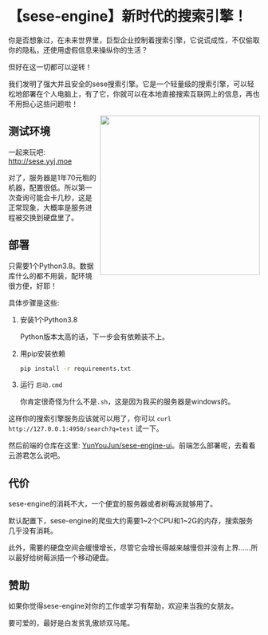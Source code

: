# 【sese-engine】新时代的搜索引擎！

你是否想象过，在未来世界里，巨型企业控制着搜索引擎，它说谎成性，不仅偷取你的隐私，还使用虚假信息来操纵你的生活？

但好在这一切都可以逆转！

我们发明了强大并且安全的sese搜索引擎。它是一个轻量级的搜索引擎，可以轻松地部署在个人电脑上，有了它，你就可以在本地直接搜索互联网上的信息，再也不用担心这些问题啦！

<img align='right' src='https://upyun.yunyoujun.cn/images/sese-rimo-and-xiao-yun.png' width='320px'>


## 测试环境

一起来玩吧: http://sese.yyj.moe

对了，服务器是1年70元租的机器，配置很低。所以第一次查询可能会卡几秒，这是正常现象，大概率是服务进程被交换到硬盘里了。


## 部署

只需要1个Python3.8。数据库什么的都不用装，配环境很方便，好耶！

具体步骤是这些: 

1. 安装1个Python3.8

    Python版本太高的话，下一步会有依赖装不上。

2. 用pip安装依赖

    ```sh
    pip install -r requirements.txt
    ```

3. 运行 `启动.cmd`

    你肯定很奇怪为什么不是`.sh`，这是因为我买的服务器是windows的。


这样你的搜索引擎服务应该就可以用了，你可以 `curl http://127.0.0.1:4950/search?q=test` 试一下。

然后前端的仓库在这里: [YunYouJun/sese-engine-ui](https://github.com/YunYouJun/sese-engine-ui)。前端怎么部署呢，去看看云游君怎么说吧。


## 代价

sese-engine的消耗不大，一个便宜的服务器或者树莓派就够用了。

默认配置下，sese-engine的爬虫大约需要1\~2个CPU和1\~2G的内存，搜索服务几乎没有消耗。

此外，需要的硬盘空间会缓慢增长，尽管它会增长得越来越慢但并没有上界……所以最好给树莓派插一个移动硬盘。


## 赞助

如果你觉得sese-engine对你的工作或学习有帮助，欢迎来当我的女朋友。

要可爱的，最好是白发贫乳傲娇双马尾。
